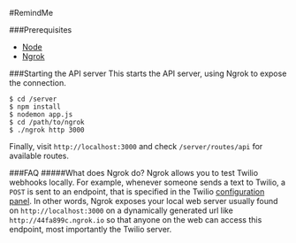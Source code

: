 #RemindMe

###Prerequisites
- [Node](https://nodejs.org/)
- [Ngrok](https://ngrok.com/download)

###Starting the API server
This starts the API server, using Ngrok to expose the connection.
```
$ cd /server
$ npm install
$ nodemon app.js
$ cd /path/to/ngrok
$ ./ngrok http 3000
```
Finally, visit `http://localhost:3000` and check `/server/routes/api` for available routes.

###FAQ
#####What does Ngrok do?
Ngrok allows you to test Twilio webhooks locally. For example, whenever someone sends a text to Twilio, a `POST` is sent to an endpoint, that is specified in the Twilio [configuration panel](https://www.twilio.com/user/account/phone-numbers/PN9545bf91f21167700634827df3e3ab6c). In other words, Ngrok exposes your local web server usually found on `http://localhost:3000` on a dynamically generated url like `http://44fa899c.ngrok.io` so that anyone on the web can access this endpoint, most importantly the Twilio server.
